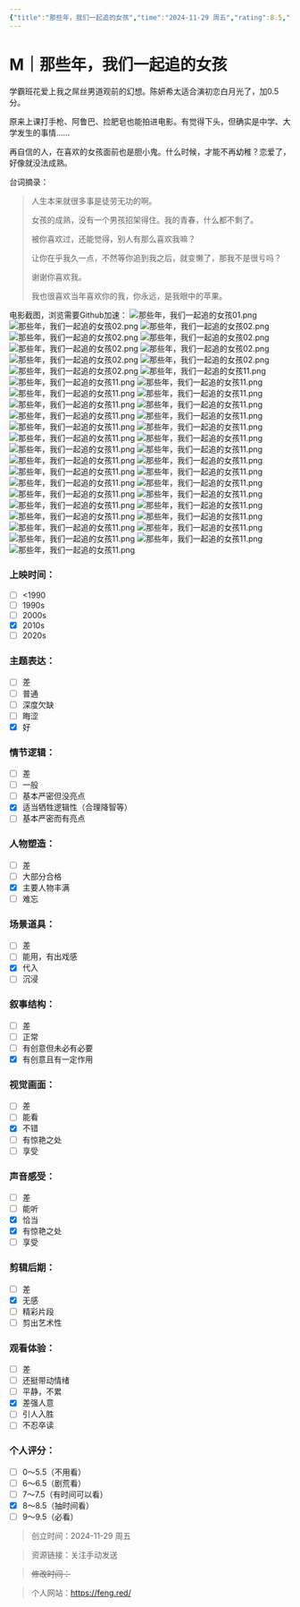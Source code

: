 ```yaml
---
{"title":"那些年，我们一起追的女孩","time":"2024-11-29 周五","rating":8.5,"豆瓣":8.1,"上映时间":["2011"],"类型":["M","爱情"],"导演":["九把刀 Giddens Ko"],"主演":["陈妍希 Michelle Chen","柯震东 Kai Ko"],"国家/地区":["中国台湾"],"片长/分钟":"110分钟","dg-publish":true,"permalink":"/300 评价/M电影/新近看过/那些年，我们一起追的女孩/","dgPassFrontmatter":true,"created":"2024-11-29T12:53:31.194+08:00","updated":"2024-11-29T23:07:54.173+08:00"}
---
```


# M｜那些年，我们一起追的女孩
学霸班花爱上我之屌丝男道观前的幻想。陈妍希太适合演初恋白月光了，加0.5分。

原来上课打手枪、阿鲁巴、捡肥皂也能拍进电影。有觉得下头，但确实是中学、大学发生的事情……

再自信的人，在喜欢的女孩面前也是胆小鬼。什么时候，才能不再幼稚？恋爱了，好像就没法成熟。

台词摘录：
> 人生本来就很多事是徒劳无功的啊。
> 
> 女孩的成熟，没有一个男孩招架得住。我的青春，什么都不剩了。
> 
> 被你喜欢过，还能觉得，别人有那么喜欢我嘛？
> 
> 让你在乎我久一点，不然等你追到我之后，就变懒了，那我不是很亏吗？
> 
> 谢谢你喜欢我。
> 
> 我也很喜欢当年喜欢你的我，你永远，是我眼中的苹果。

电影截图，浏览需要Github加速：
![那些年，我们一起追的女孩01.png](https://raw.githubusercontent.com/dolanjiang/Image-Jiang/main/202411292248790.jpg)
![那些年，我们一起追的女孩02.png](https://raw.githubusercontent.com/dolanjiang/Image-Jiang/main/202411292248623.jpg)
![那些年，我们一起追的女孩02.png](https://raw.githubusercontent.com/dolanjiang/Image-Jiang/main/202411292248625.jpg)
![那些年，我们一起追的女孩02.png](https://raw.githubusercontent.com/dolanjiang/Image-Jiang/main/202411292248626.jpg)
![那些年，我们一起追的女孩02.png](https://raw.githubusercontent.com/dolanjiang/Image-Jiang/main/202411292248627.jpg)
![那些年，我们一起追的女孩02.png](https://raw.githubusercontent.com/dolanjiang/Image-Jiang/main/202411292248628.jpg)
![那些年，我们一起追的女孩02.png](https://raw.githubusercontent.com/dolanjiang/Image-Jiang/main/202411292248629.jpg)
![那些年，我们一起追的女孩02.png](https://raw.githubusercontent.com/dolanjiang/Image-Jiang/main/202411292248630.jpg)
![那些年，我们一起追的女孩02.png](https://raw.githubusercontent.com/dolanjiang/Image-Jiang/main/202411292248631.jpg)
![那些年，我们一起追的女孩02.png](https://raw.githubusercontent.com/dolanjiang/Image-Jiang/main/202411292248632.jpg)
![那些年，我们一起追的女孩11.png](https://raw.githubusercontent.com/dolanjiang/Image-Jiang/main/202411292252396.jpg)
![那些年，我们一起追的女孩11.png](https://raw.githubusercontent.com/dolanjiang/Image-Jiang/main/202411292252398.jpg)
![那些年，我们一起追的女孩11.png](https://raw.githubusercontent.com/dolanjiang/Image-Jiang/main/202411292252399.jpg)
![那些年，我们一起追的女孩11.png](https://raw.githubusercontent.com/dolanjiang/Image-Jiang/main/202411292252400.jpg)
![那些年，我们一起追的女孩11.png](https://raw.githubusercontent.com/dolanjiang/Image-Jiang/main/202411292252401.jpg)
![那些年，我们一起追的女孩11.png](https://raw.githubusercontent.com/dolanjiang/Image-Jiang/main/202411292252402.jpg)
![那些年，我们一起追的女孩11.png](https://raw.githubusercontent.com/dolanjiang/Image-Jiang/main/202411292252403.jpg)
![那些年，我们一起追的女孩11.png](https://raw.githubusercontent.com/dolanjiang/Image-Jiang/main/202411292252404.jpg)
![那些年，我们一起追的女孩11.png](https://raw.githubusercontent.com/dolanjiang/Image-Jiang/main/202411292252405.jpg)
![那些年，我们一起追的女孩11.png](https://raw.githubusercontent.com/dolanjiang/Image-Jiang/main/202411292252406.jpg)
![那些年，我们一起追的女孩11.png](https://raw.githubusercontent.com/dolanjiang/Image-Jiang/main/202411292252407.jpg)
![那些年，我们一起追的女孩11.png](https://raw.githubusercontent.com/dolanjiang/Image-Jiang/main/202411292252408.jpg)
![那些年，我们一起追的女孩11.png](https://raw.githubusercontent.com/dolanjiang/Image-Jiang/main/202411292252409.jpg)
![那些年，我们一起追的女孩11.png](https://raw.githubusercontent.com/dolanjiang/Image-Jiang/main/202411292252410.jpg)
![那些年，我们一起追的女孩11.png](https://raw.githubusercontent.com/dolanjiang/Image-Jiang/main/202411292252411.jpg)
![那些年，我们一起追的女孩11.png](https://raw.githubusercontent.com/dolanjiang/Image-Jiang/main/202411292252412.jpg)
![那些年，我们一起追的女孩11.png](https://raw.githubusercontent.com/dolanjiang/Image-Jiang/main/202411292252414.jpg)
![那些年，我们一起追的女孩11.png](https://raw.githubusercontent.com/dolanjiang/Image-Jiang/main/202411292252415.jpg)
![那些年，我们一起追的女孩11.png](https://raw.githubusercontent.com/dolanjiang/Image-Jiang/main/202411292252416.jpg)
![那些年，我们一起追的女孩11.png](https://raw.githubusercontent.com/dolanjiang/Image-Jiang/main/202411292252417.jpg)
![那些年，我们一起追的女孩11.png](https://raw.githubusercontent.com/dolanjiang/Image-Jiang/main/202411292252418.jpg)
![那些年，我们一起追的女孩11.png](https://raw.githubusercontent.com/dolanjiang/Image-Jiang/main/202411292252419.jpg)
![那些年，我们一起追的女孩11.png](https://raw.githubusercontent.com/dolanjiang/Image-Jiang/main/202411292252420.jpg)
![那些年，我们一起追的女孩11.png](https://raw.githubusercontent.com/dolanjiang/Image-Jiang/main/202411292252421.jpg)
![那些年，我们一起追的女孩11.png](https://raw.githubusercontent.com/dolanjiang/Image-Jiang/main/202411292252422.jpg)
![那些年，我们一起追的女孩11.png](https://raw.githubusercontent.com/dolanjiang/Image-Jiang/main/202411292252423.jpg)
![那些年，我们一起追的女孩11.png](https://raw.githubusercontent.com/dolanjiang/Image-Jiang/main/202411292252424.jpg)
![那些年，我们一起追的女孩11.png](https://raw.githubusercontent.com/dolanjiang/Image-Jiang/main/202411292252425.jpg)
![那些年，我们一起追的女孩11.png](https://raw.githubusercontent.com/dolanjiang/Image-Jiang/main/202411292252426.jpg)
![那些年，我们一起追的女孩11.png](https://raw.githubusercontent.com/dolanjiang/Image-Jiang/main/202411292252427.jpg)
![那些年，我们一起追的女孩11.png](https://raw.githubusercontent.com/dolanjiang/Image-Jiang/main/202411292252428.jpg)
![那些年，我们一起追的女孩11.png](https://raw.githubusercontent.com/dolanjiang/Image-Jiang/main/202411292252429.jpg)
### 上映时间：
- [ ] <1990
- [ ] 1990s
- [ ] 2000s
- [x] 2010s
- [ ] 2020s
### 主题表达：
- [ ] 差
- [ ] 普通
- [ ] 深度欠缺
- [ ] 晦涩
- [x] 好
### 情节逻辑：
- [ ] 差
- [ ] 一般
- [ ] 基本严密但没亮点
- [x] 适当牺牲逻辑性（合理降智等）
- [ ] 基本严密而有亮点
### 人物塑造：
- [ ] 差
- [ ] 大部分合格
- [x] 主要人物丰满
- [ ] 难忘
### 场景道具：
- [ ] 差
- [ ] 能用，有出戏感
- [x] 代入
- [ ] 沉浸
### 叙事结构：
- [ ] 差
- [ ] 正常
- [ ] 有创意但未必有必要
- [x] 有创意且有一定作用
### 视觉画面：
- [ ] 差
- [ ] 能看
- [x] 不错
- [ ] 有惊艳之处
- [ ] 享受
### 声音感受：
- [ ] 差
- [ ] 能听
- [x] 恰当
- [x] 有惊艳之处
- [ ] 享受
### 剪辑后期：
- [ ] 差
- [x] 无感
- [ ] 精彩片段
- [ ] 剪出艺术性
### 观看体验：
- [ ] 差
- [ ] 还挺带动情绪
- [ ] 平静，不累
- [x] 差强人意
- [ ] 引人入胜
- [ ] 不忍卒读
### 个人评分：
- [ ] 0～5.5（不用看）
- [ ] 6～6.5（剧荒看）
- [ ] 7～7.5（有时间可以看）
- [x] 8～8.5（抽时间看）
- [ ] 9～9.5（必看）

>创立时间：2024-11-29 周五

>资源链接：关注手动发送

>~~修改时间：~~

>个人网站：https://feng.red/



